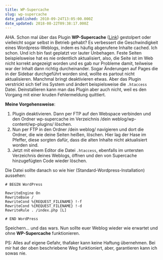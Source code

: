 ```yaml
---
title: WP-Supercache
slug: wp-supercache
date_published: 2010-09-24T13:05:00.000Z
date_updated: 2018-08-22T09:38:17.000Z
---
```


AHA. Schon mal über das Plugin **WP-Supercache** ([Link](http://wordpress.org/extend/plugins/wp-super-cache/)) gestolpert oder vielleicht sogar selbst in Betrieb gehabt? Es verbessert die Geschwindigkeit eines Wordpress-Weblogs, indem es häufig abgerufene Inhalte cached. Ich schon. Und ich bin fast geplatzt vor lauter Unbehagen. Feste Seiten beispielsweise hat es nie ordentlich aktualisiert, also, die Seite ist im Web nicht korrekt angezeigt worden und es gab nur Probleme damit, teilweise war der Inhalt dann richtig durcheinander. Sogar Änderungen auf Pages die in der Sidebar durchgeführt worden sind, wollte es partout nicht aktualisieren. Manchmal bringt deaktivieren etwas. Aber das Plugin verstrickt sich tief ins System und ändert beispielsweise die `.htaccess` Datei. Deinstallieren kann man das Plugin aber auch nicht, weil es den Vorgang mit einer kruden Fehlermeldung quittiert.

**Meine Vorgehensweise**:

1. Plugin deaktivieren. Dann per FTP auf den Webspace verbinden und den Ordner wp-supercache im Verzeichnis /dein weblog/wp-content/wp-plugins/ löschen.
2. Nun per FTP in den Ordner /dein weblog/ navigieren und dort die Ordner, die wie deine Seiten heißen, löschen. Hier lag der Hase im Pfeffer, diese sorgten dafür, dass die alten Inhalte nicht aktualisiert worden sind.
3. Jetzt mit einem Editor die Datei `.htaccess`, ebenfalls im untersten Verzeichnis deines Weblogs, öffnen und den von Supercache hinzugefügten Code wieder löschen.

Die Datei sollte danach so wie hier (Standard-Wordpress-Installation) aussehen:

    # BEGIN WordPress
    
    RewriteEngine On
    RewriteBase /
    RewriteCond %{REQUEST_FILENAME} !-f
    RewriteCond %{REQUEST_FILENAME} !-d
    RewriteRule . /index.php [L]
    
    # END WordPress
    

Speichern... und das wars. Nun sollte euer Weblog wieder wie erwartet und ohne **WP-Supercache** funktionieren.

PS: Alles auf eigene Gefahr, thafaker kann keine Haftung übernehmen. Bei mir hat der oben beschriebene Weg funktioniert, aber, garantieren kann ich sowas nie.
